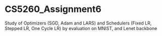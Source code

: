 # CS5260_Assignment6
Study of Optimizers (SGD, Adam and LARS) and Schedulers (Fixed LR, Stepped LR, One Cycle LR) by evaluation on MNIST, and Lenet backbone

